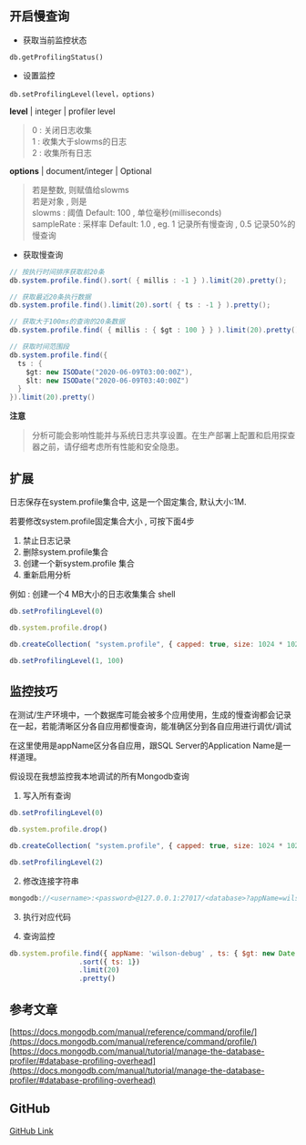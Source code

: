 ## 开启慢查询 

- 获取当前监控状态
```
db.getProfilingStatus()
```

- 设置监控
```
db.setProfilingLevel(level，options)
```
**level**  |  integer   |   profiler level
 
> 0 : 关闭日志收集  
> 1 : 收集大于slowms的日志  
> 2 : 收集所有日志

**options**  |  document/integer  |  Optional

> 若是整数, 则赋值给slowms  
> 若是对象 , 则是  
> slowms : 阈值 Default: 100 , 单位毫秒(milliseconds)  
> sampleRate : 采样率 Default: 1.0 , eg. 1 记录所有慢查询 , 0.5 记录50%的慢查询  


- 获取慢查询

```cs
// 按执行时间排序获取前20条
db.system.profile.find().sort( { millis : -1 } ).limit(20).pretty();

// 获取最近20条执行数据
db.system.profile.find().limit(20).sort( { ts : -1 } ).pretty();

// 获取大于100ms的查询的20条数据
db.system.profile.find( { millis : { $gt : 100 } } ).limit(20).pretty()

// 获取时间范围段
db.system.profile.find({
  ts : {
    $gt: new ISODate("2020-06-09T03:00:00Z"),
    $lt: new ISODate("2020-06-09T03:40:00Z")
  }
}).limit(20).pretty()
```

**注意**

> 分析可能会影响性能并与系统日志共享设置。在生产部署上配置和启用探查器之前，请仔细考虑所有性能和安全隐患。

## 扩展

日志保存在system.profile集合中, 这是一个固定集合, 默认大小:1M.  

若要修改system.profile固定集合大小 , 可按下面4步
1. 禁止日志记录
2. 删除system.profile集合
3. 创建一个新system.profile 集合
4. 重新启用分析

例如 : 创建一个4 MB大小的日志收集集合
shell
```js
db.setProfilingLevel(0)

db.system.profile.drop()

db.createCollection( "system.profile", { capped: true, size: 1024 * 1024 * 4 } )

db.setProfilingLevel(1, 100)
```

## 监控技巧

在测试/生产环境中，一个数据库可能会被多个应用使用，生成的慢查询都会记录在一起，若能清晰区分各自应用都慢查询，能准确区分到各自应用进行调优/调试

在这里使用是appName区分各自应用，跟SQL Server的Application Name是一样道理。 

假设现在我想监控我本地调试的所有Mongodb查询

1. 写入所有查询

```js
db.setProfilingLevel(0)

db.system.profile.drop()

db.createCollection( "system.profile", { capped: true, size: 1024 * 1024 * 4 } )

db.setProfilingLevel(2)
```

2. 修改连接字符串

```js
mongodb://<username>:<password>@127.0.0.1:27017/<database>?appName=wilson-debug
```

3. 执行对应代码

4. 查询监控

```js
db.system.profile.find({ appName: 'wilson-debug' , ts: { $gt: new Date(ISODate().getTime() - 1000 * 60) } }) //一分钟内执行的语句
                 .sort({ ts: 1})
                 .limit(20)
                 .pretty()
```

## 参考文章
[https://docs.mongodb.com/manual/reference/command/profile/](https://docs.mongodb.com/manual/reference/command/profile/)  
[https://docs.mongodb.com/manual/tutorial/manage-the-database-profiler/#database-profiling-overhead](https://docs.mongodb.com/manual/tutorial/manage-the-database-profiler/#database-profiling-overhead)
[](https://github.com/WilsonPan/NoSQL-Tutorial)

## GitHub
[GitHub Link](https://github.com/WilsonPan/NoSQL-Tutorial/blob/master/MongoDB/Slowms.md)